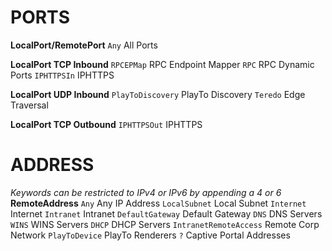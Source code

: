 
# PORTS
**LocalPort/RemotePort**
`Any` All Ports

**LocalPort TCP Inbound**
`RPCEPMap` RPC Endpoint Mapper
`RPC` RPC Dynamic Ports
`IPHTTPSIn` IPHTTPS

**LocalPort UDP Inbound**
`PlayToDiscovery` PlayTo Discovery
`Teredo` Edge Traversal

**LocalPort TCP Outbound**
`IPHTTPSOut` IPHTTPS

# ADDRESS
*Keywords can be restricted to IPv4 or IPv6 by appending a 4 or 6*
**RemoteAddress**
`Any` Any IP Address
`LocalSubnet` Local Subnet
`Internet` Internet
`Intranet` Intranet
`DefaultGateway` Default Gateway
`DNS` DNS Servers
`WINS` WINS Servers
`DHCP` DHCP Servers
`IntranetRemoteAccess` Remote Corp Network
`PlayToDevice` PlayTo Renderers
`?` Captive Portal Addresses
